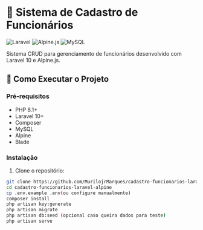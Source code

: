 # 🏢 Sistema de Cadastro de Funcionários

![Laravel](https://img.shields.io/badge/Laravel-FF2D20?style=for-the-badge&logo=laravel&logoColor=white)
![Alpine.js](https://img.shields.io/badge/Alpine.js-8BC0D0?style=for-the-badge&logo=alpine.js&logoColor=black)
![MySQL](https://img.shields.io/badge/MySQL-005C84?style=for-the-badge&logo=mysql&logoColor=white)

Sistema CRUD para gerenciamento de funcionários desenvolvido com Laravel 10 e Alpine.js.

## 🚀 Como Executar o Projeto

### Pré-requisitos
- PHP 8.1+
- Laravel 10+
- Composer
- MySQL
- Alpine
- Blade


### Instalação
1. Clone o repositório:
```bash
git clone https://github.com/MurilojrMarques/cadastro-funcionarios-laravel-alpine.git
cd cadastro-funcionarios-laravel-alpine
cp .env.example .env(ou configure manualmente)
composer install
php artisan key:generate
php artisan migrate
php artisan db:seed (opcional caso queira dados para teste)
php artisan serve